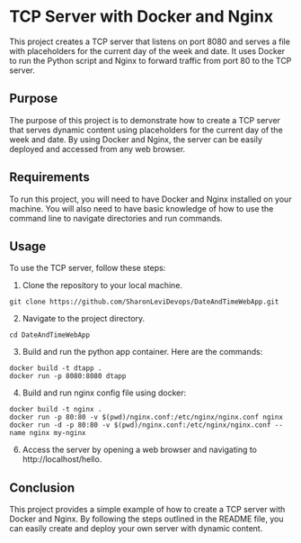 TCP Server with Docker and Nginx
=================================

This project creates a TCP server that listens on port 8080 and serves a file with placeholders for the current day of the week and date. It uses Docker to run the Python script and Nginx to forward traffic from port 80 to the TCP server.

Purpose
-------
The purpose of this project is to demonstrate how to create a TCP server that serves dynamic content using placeholders for the current day of the week and date. By using Docker and Nginx, the server can be easily deployed and accessed from any web browser.

Requirements
------------
To run this project, you will need to have Docker and Nginx installed on your machine. You will also need to have basic knowledge of how to use the command line to navigate directories and run commands.

Usage
-----
To use the TCP server, follow these steps:

1. Clone the repository to your local machine.
```
git clone https://github.com/SharonLeviDevops/DateAndTimeWebApp.git
```
2. Navigate to the project directory.
```
cd DateAndTimeWebApp
```
3. Build and run the python app container. Here are the commands:

```
docker build -t dtapp .
docker run -p 8080:8080 dtapp
```
4. Build and run nginx config file using docker:

```
docker build -t nginx .
docker run -p 80:80 -v $(pwd)/nginx.conf:/etc/nginx/nginx.conf nginx
docker run -d -p 80:80 -v $(pwd)/nginx.conf:/etc/nginx/nginx.conf --name nginx my-nginx
```

6. Access the server by opening a web browser and navigating to http://localhost/hello.

Conclusion
----------
This project provides a simple example of how to create a TCP server with Docker and Nginx. By following the steps outlined in the README file, you can easily create and deploy your own server with dynamic content.

